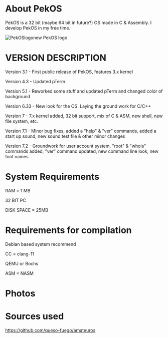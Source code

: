 
# About PekOS
PekOS is a 32 bit (maybe 64 bit in future?) OS made in C & Assembly. I develop PekOS in my free time.

![PekOSlogonew](https://user-images.githubusercontent.com/94230991/149319315-a9a305ab-6b3d-4501-a50e-cd7600890cb8.png)  PekOS logo

# VERSION DESCRIPTION

Version 3.1  - First public release of PekOS, features 3.x kernel

Version 4.3  - Updated pTerm

Version 5.1  - Reworked some stuff and updated pTerm and changed color of background

Version 6.33 - New look for the OS. Laying the ground work for C/C++

Version 7    - 7.x kernel added, 32 bit support, mix of C & ASM, new shell, new file system, etc.

Version 7.1  - Minor bug fixes, added a "help" & "ver" commands, added a start up sound, new sound test file & other minor changes

Version 7.2  - Groundwork for user account system, "root" & "whois" commands added, "ver" command updated, new command line look, new font names

# System Requirements

RAM = 1 MB

32 BIT PC

DISK SPACE = 25MB

# Requirements for compilation

Debian based system recommend

CC = clang-11

QEMU or Bochs

ASM = NASM

# Photos

# Sources used
https://github.com/queso-fuego/amateuros
